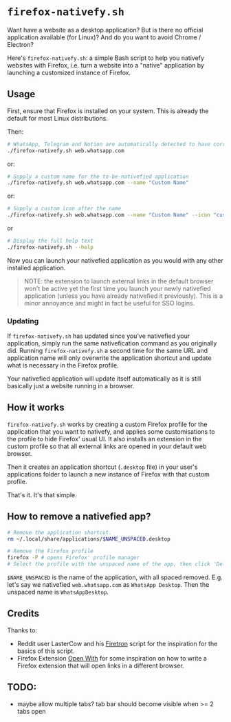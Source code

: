 # `firefox-nativefy.sh`

Want have a website as a desktop application? But is there no official application available (for Linux)? And do you want to avoid Chrome / Electron?

Here's `firefox-nativefy.sh`: a simple Bash script to help you nativefy websites with Firefox, i.e. turn a website into a "native" application by launching a customized instance of Firefox.

## Usage

First, ensure that Firefox is installed on your system. This is already the default for most Linux distributions.

Then:

```sh
# WhatsApp, Telegram and Notion are automatically detected to have correct names
./firefox-nativefy.sh web.whatsapp.com
```

or:

```sh
# Supply a custom name for the to-be-nativefied application
./firefox-nativefy.sh web.whatsapp.com --name "Custom Name"
```

or:

```sh
# Supply a custom icon after the name
./firefox-nativefy.sh web.whatsapp.com --name "Custom Name" --icon "custom-icon"
```

or 

```sh
# Display the full help text
./firefox-nativefy.sh --help
```

Now you can launch your nativefied application as you would with any other installed application.

> NOTE: the extension to launch external links in the default browser won't be active yet the first time you launch your newly nativefied application (unless you have already nativefied it previously).
> This is a minor annoyance and might in fact be useful for SSO logins.

### Updating

If `firefox-nativefy.sh` has updated since you've nativefied your application, simply run the same nativefication command as you originally did.
Running `firefox-nativefy.sh` a second time for the same URL and application name will only overwrite the application shortcut and update what is necessary in the Firefox profile.

Your nativefied application will update itself automatically as it is still basically just a website running in a browser.

## How it works

`firefox-nativefy.sh` works by creating a custom Firefox profile for the application that you want to nativefy,
and applies some customisations to the profile to hide Firefox' usual UI.
It also installs an extension in the custom profile so that all external links are opened in your default web browser.

Then it creates an application shortcut (`.desktop` file) in your user's applications folder to launch a new instance of Firefox with that custom profile.

That's it. It's that simple.

## How to remove a nativefied app?

```sh
# Remove the application shortcut.
rm ~/.local/share/applications/$NAME_UNSPACED.desktop

# Remove the Firefox profile
firefox -P # opens Firefox' profile manager
# Select the profile with the unspaced name of the app, then click 'Delete Profile ...' and click 'Delete Files'
```

`$NAME_UNSPACED` is the name of the application, with all spaced removed. E.g. let's say we nativefied `web.whatsapp.com` as `WhatsApp Desktop`.
Then the unspaced name is `WhatsAppDesktop`.

## Credits

Thanks to:
- Reddit user LasterCow and his [Firetron](https://pastebin.com/nKsqbysD) script for the inspiration for the basics of this script.
- Firefox Extension [Open With](https://github.com/darktrojan/openwith/) for some inspiration on how to write a Firefox extension that will open links in a different browser.

## TODO:

- maybe allow multiple tabs? tab bar should become visible when >= 2 tabs open
